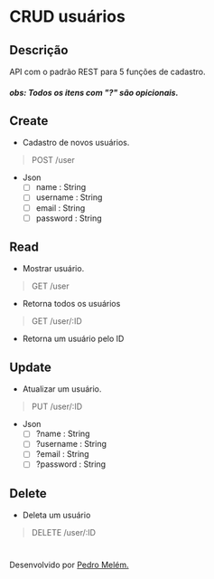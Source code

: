 # CRUD usuários

## Descrição
API com o padrão REST para 5 funções de cadastro.
##### obs: Todos os itens com **"?"** são opicionais.

## Create
- Cadastro de  novos usuários.

> POST /user

- Json
  - [ ] name : String
  - [ ] username : String
  - [ ] email : String
  - [ ] password : String

## Read
- Mostrar usuário.
  
> GET /user
  - Retorna todos os usuários

> GET /user/:ID
  - Retorna um usuário pelo ID
  
## Update
- Atualizar um usuário.

> PUT /user/:ID
- Json
  - [ ] ?name : String
  - [ ] ?username : String
  - [ ] ?email : String
  - [ ] ?password : String

## Delete
- Deleta um usuário

> DELETE /user/:ID

#
Desenvolvido por [Pedro Melém.](https://mrmelem.github.io/site-portfolio)